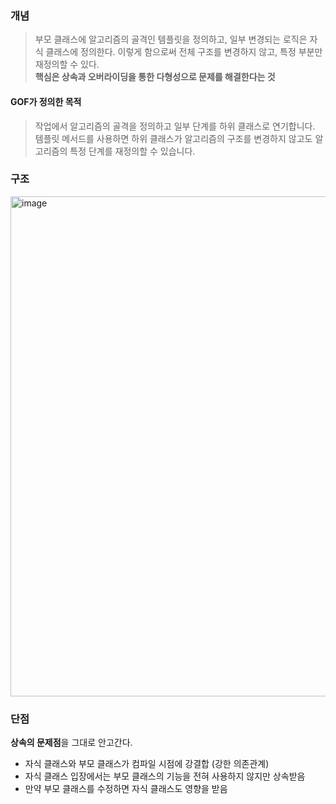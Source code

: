 ### 개념

> 부모 클래스에 알고리즘의 골격인 템플릿을 정의하고, 일부 변경되는 로직은 자식 클래스에 정의한다. 이렇게 함으로써 전체 구조를 변경하지 않고, 특정 부분만 재정의할 수 있다.<br>
> **핵심은 상속과 오버라이딩을 통한 다형성으로 문제를 해결한다는 것**

#### GOF가 정의한 목적

> 작업에서 알고리즘의 골격을 정의하고 일부 단계를 하위 클래스로 연기합니다. 
> 템플릿 메서드를 사용하면 하위 클래스가 알고리즘의 구조를 변경하지 않고도 알고리즘의 특정 단계를 재정의할 수 있습니다.

### 구조

<img width="800" alt="image" src="https://user-images.githubusercontent.com/57944099/209424904-62583911-ee63-4fb9-9330-0aa0ed58b704.png">

### 단점

**상속의 문제점**을 그대로 안고간다.

- 자식 클래스와 부모 클래스가 컴파일 시점에 강결합 (강한 의존관계)
- 자식 클래스 입장에서는 부모 클래스의 기능을 전혀 사용하지 않지만 상속받음 
- 만약 부모 클래스를 수정하면 자식 클래스도 영향을 받음
